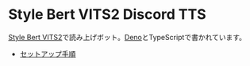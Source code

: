 # Style Bert VITS2 Discord TTS
[Style Bert VITS2](https://github.com/litagin02/Style-Bert-VITS2)で読み上げボット。[Deno](https://deno.com/)とTypeScriptで書かれています。
- [セットアップ手順](doc/setup.md)